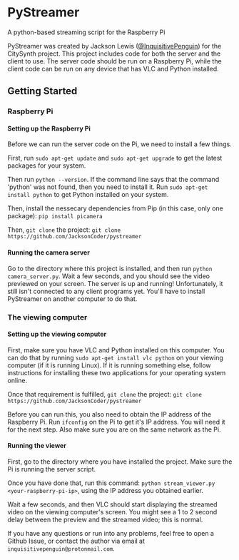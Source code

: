 # PyStreamer
A python-based streaming script for the Raspberry Pi

PyStreamer was created by Jackson Lewis ([@InquisitivePenguin](https://github.com/InquisitivePenguin)) for the CitySynth project. This project includes code for both the server and the client
to use. The server code should be run on a Raspberry Pi, while the client code can be run on any device that has VLC and Python installed.

## Getting Started

### Raspberry Pi

#### Setting up the Raspberry Pi
Before we can run the server code on the Pi, we need to install a few things.

First, run `sudo apt-get update` and `sudo apt-get upgrade` to get the latest packages for your system.

Then run `python --version`. If the command line says that the command 'python' was not found, then you need to install it. Run `sudo apt-get install python` to get Python installed on your system.

Then, install the nessecary dependencies from Pip (in this case, only one package): `pip install picamera`

Then, `git clone` the project: `git clone https://github.com/JacksonCoder/pystreamer`

#### Running the camera server
Go to the directory where this project is installed, and then run `python camera_server.py`. Wait a few seconds, and you should
see the video previewed on your screen. The server is up and running! Unfortunately, it still isn't connected to any client programs
yet. You'll have to install PyStreamer on another computer to do that.

### The viewing computer

#### Setting up the viewing computer
First, make sure you have VLC and Python installed on this computer. You can do that by running `sudo apt-get install vlc python` on your viewing computer (if it is running Linux). If it is running something else, follow instructions for installing these two applications for your operating system online.

Once that requirement is fulfilled, `git clone` the project:
`git clone https://github.com/JacksonCoder/pystreamer`

Before you can run this, you also need to obtain the IP address of the Raspberry Pi. Run `ifconfig` on the Pi to get it's IP address.
You will need it for the next step. Also make sure you are on the same network as the Pi.

#### Running the viewer
First, go to the directory where you have installed the project. Make sure the Pi is running the server script.

Once you have done that, run this command: `python stream_viewer.py <your-raspberry-pi-ip>`, using the IP address you obtained 
earlier.

Wait a few seconds, and then VLC should start displaying the streamed video on the viewing computer's screen. You might see a 1 to 2
second delay between the preview and the streamed video; this is normal.


If you have any questions or run into any problems, feel free to open a Github Issue, or contact the author via email at
`inquisitivepenguin@protonmail.com`.
